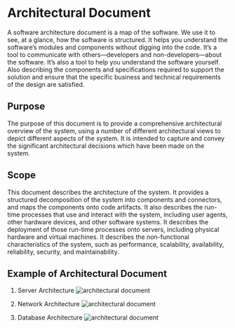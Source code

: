 # Architectural Document

A software architecture document is a map of the software. We use it to see, at a glance, how the software is structured. It helps you understand the software’s modules and components without digging into the code. It’s a tool to communicate with others—developers and non-developers—about the software. It’s also a tool to help you understand the software yourself. Also describing the components and specifications required to support the solution and ensure that the specific business and technical requirements of the design are satisfied.

## Purpose

The purpose of this document is to provide a comprehensive architectural overview of the system, using a number of different architectural views to depict different aspects of the system. It is intended to capture and convey the significant architectural decisions which have been made on the system.

## Scope

This document describes the architecture of the system. It provides a structured decomposition of the system into components and connectors, and maps the components onto code artifacts. It also describes the run-time processes that use and interact with the system, including user agents, other hardware devices, and other software systems. It describes the deployment of those run-time processes onto servers, including physical hardware and virtual machines. It describes the non-functional characteristics of the system, such as performance, scalability, availability, reliability, security, and maintainability.

## Example of Architectural Document

1. Server Architecture
   ![architectural document](https://i.ibb.co/CHsYk3k/Screenshot-2566-06-27-at-10-50-46.png)

2. Network Architecture
   ![architectural document](https://i.ibb.co/0Bw4W78/Screenshot-2566-06-27-at-10-52-42.png)

3. Database Architecture
   ![architectural document](https://i.ibb.co/LnQ3JG6/Screenshot-2566-06-27-at-10-54-41.png)
